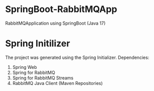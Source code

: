 # SpringBoot-RabbitMQApp

RabbitMQApplication using SpringBoot (Java 17)

# Spring Initilizer

The project was generated using the Spring Initializer.
Dependencies:

1. Spring Web
2. Spring for RabbitMQ
3. Spring for RabbitMQ Streams
4. RabbitMQ Java Client (Maven Repositories)
